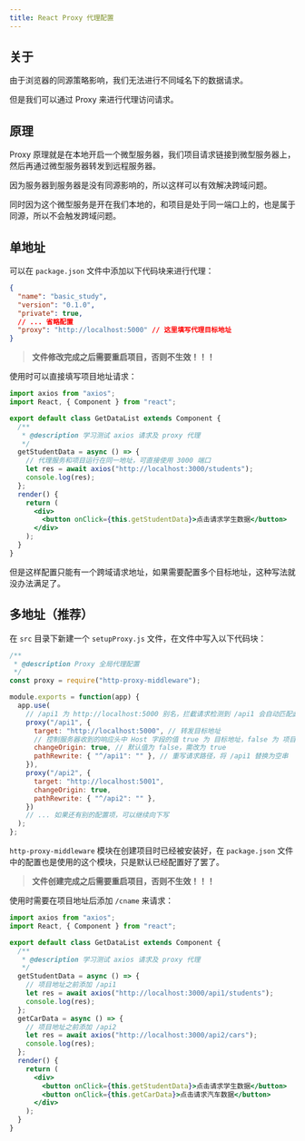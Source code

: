 ```yaml
---
title: React Proxy 代理配置
---
```


## 关于

由于浏览器的同源策略影响，我们无法进行不同域名下的数据请求。

但是我们可以通过 Proxy 来进行代理访问请求。

## 原理

Proxy 原理就是在本地开启一个微型服务器，我们项目请求链接到微型服务器上，然后再通过微型服务器转发到远程服务器。

因为服务器到服务器是没有同源影响的，所以这样可以有效解决跨域问题。

同时因为这个微型服务是开在我们本地的，和项目是处于同一端口上的，也是属于同源，所以不会触发跨域问题。

## 单地址

可以在 `package.json` 文件中添加以下代码块来进行代理：

```json
{
  "name": "basic_study",
  "version": "0.1.0",
  "private": true,
  // ... 省略配置
  "proxy": "http://localhost:5000" // 这里填写代理目标地址
}
```

> **文件修改完成之后需要重启项目，否则不生效！！！**

使用时可以直接填写项目地址请求：

```jsx
import axios from "axios";
import React, { Component } from "react";

export default class GetDataList extends Component {
  /**
   * @description 学习测试 axios 请求及 proxy 代理
   */
  getStudentData = async () => {
    // 代理服务和项目运行在同一地址，可直接使用 3000 端口
    let res = await axios("http://localhost:3000/students");
    console.log(res);
  };
  render() {
    return (
      <div>
        <button onClick={this.getStudentData}>点击请求学生数据</button>
      </div>
    );
  }
}
```

但是这样配置只能有一个跨域请求地址，如果需要配置多个目标地址，这种写法就没办法满足了。

## 多地址（推荐）

在 `src` 目录下新建一个 `setupProxy.js` 文件，在文件中写入以下代码块：

```js
/**
 * @description Proxy 全局代理配置
 */
const proxy = require("http-proxy-middleware");

module.exports = function(app) {
  app.use(
    // /api1 为 http://localhost:5000 别名，拦截请求检测到 /api1 会自动匹配此规则
    proxy("/api1", {
      target: "http://localhost:5000", // 转发目标地址
      // 控制服务器收到的响应头中 Host 字段的值 true 为 目标地址，false 为 项目地址
      changeOrigin: true, // 默认值为 false，需改为 true
      pathRewrite: { "^/api1": "" }, // 重写请求路径，将 /api1 替换为空串
    }),
    proxy("/api2", {
      target: "http://localhost:5001",
      changeOrigin: true,
      pathRewrite: { "^/api2": "" },
    })
    // ... 如果还有别的配置项，可以继续向下写
  );
};
```

`http-proxy-middleware` 模块在创建项目时已经被安装好，在 `package.json` 文件中的配置也是使用的这个模块，只是默认已经配置好了罢了。

> **文件创建完成之后需要重启项目，否则不生效！！！**

使用时需要在项目地址后添加 `/cname` 来请求：

```jsx
import axios from "axios";
import React, { Component } from "react";

export default class GetDataList extends Component {
  /**
   * @description 学习测试 axios 请求及 proxy 代理
   */
  getStudentData = async () => {
    // 项目地址之前添加 /api1
    let res = await axios("http://localhost:3000/api1/students");
    console.log(res);
  };
  getCarData = async () => {
    // 项目地址之前添加 /api2
    let res = await axios("http://localhost:3000/api2/cars");
    console.log(res);
  };
  render() {
    return (
      <div>
        <button onClick={this.getStudentData}>点击请求学生数据</button>
        <button onClick={this.getCarData}>点击请求汽车数据</button>
      </div>
    );
  }
}
```
